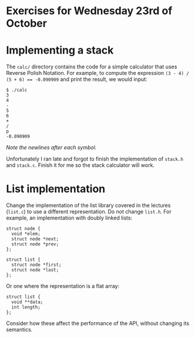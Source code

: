 # Exercises for Wednesday 23rd of October

# Implementing a stack

The `calc/` directory contains the code for a simple calculator that
uses Reverse Polish Notation. For example, to compute the expression
`(3 - 4) / (5 + 6) == -0.090909` and print the result, we would input:

~~~
$ ./calc
3
4
-
5
6
+
/
p
-0.090909
~~~

*Note the newlines after each symbol.*

Unfortunately I ran late and forgot to finish the
implementation of `stack.h` and `stack.c`.
Finish it for me so the stack calculator will work.

# List implementation

Change the implementation of the list library covered in the lectures
(`list.c`) to use a different representation.  Do not change `list.h`.
For example, an implementation with doubly linked lists:

    struct node {
      void *elem;
      struct node *next;
      struct node *prev;
    };

    struct list {
      struct node *first;
      struct node *last;
    };

Or one where the representation is a flat array:

    struct list {
      void **data;
      int length;
    };

Consider how these affect the performance of the API, without changing
its semantics.
